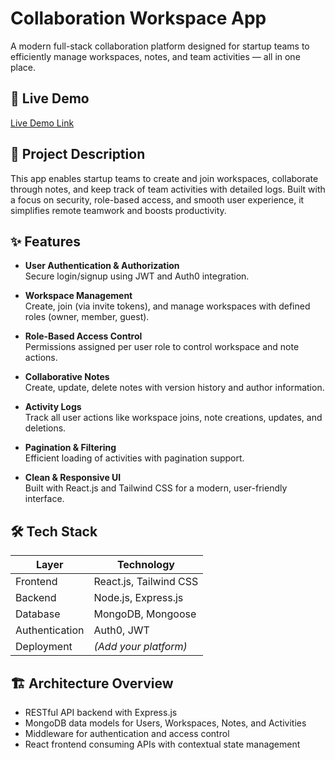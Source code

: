 # Collaboration Workspace App

A modern full-stack collaboration platform designed for startup teams to efficiently manage workspaces, notes, and team activities — all in one place.



## 🚀 Live Demo 
[Live Demo Link](https://your-demo-link.com)



## 📝 Project Description

This app enables startup teams to create and join workspaces, collaborate through notes, and keep track of team activities with detailed logs. Built with a focus on security, role-based access, and smooth user experience, it simplifies remote teamwork and boosts productivity.



## ✨ Features

- **User Authentication & Authorization**  
  Secure login/signup using JWT and Auth0 integration.

- **Workspace Management**  
  Create, join (via invite tokens), and manage workspaces with defined roles (owner, member, guest).

- **Role-Based Access Control**  
  Permissions assigned per user role to control workspace and note actions.

- **Collaborative Notes**  
  Create, update, delete notes with version history and author information.

- **Activity Logs**  
  Track all user actions like workspace joins, note creations, updates, and deletions.

- **Pagination & Filtering**  
  Efficient loading of activities with pagination support.

- **Clean & Responsive UI**  
  Built with React.js and Tailwind CSS for a modern, user-friendly interface.


## 🛠️ Tech Stack

| Layer        | Technology               |
|--------------|--------------------------|
| Frontend     | React.js, Tailwind CSS   |
| Backend      | Node.js, Express.js      |
| Database     | MongoDB, Mongoose        |
| Authentication | Auth0, JWT              |
| Deployment   | *(Add your platform)*    |



## 🏗️ Architecture Overview

- RESTful API backend with Express.js
- MongoDB data models for Users, Workspaces, Notes, and Activities
- Middleware for authentication and access control
- React frontend consuming APIs with contextual state management

